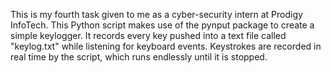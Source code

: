 This is my fourth task given to me as a cyber-security intern at Prodigy InfoTech.
This Python script makes use of the pynput package to create a simple keylogger.
It records every key pushed into a text file called "keylog.txt" while listening for keyboard events. 
Keystrokes are recorded in real time by the script, which runs endlessly until it is stopped.